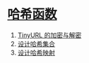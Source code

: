 
# [哈希函数](https://leetcode-cn.com/tag/hash-function)

1. [TinyURL 的加密与解密](../solutions/encode-and-decode-tinyurl/README.md)
2. [设计哈希集合](../solutions/design-hashset/README.md)
3. [设计哈希映射](../solutions/design-hashmap/README.md)



